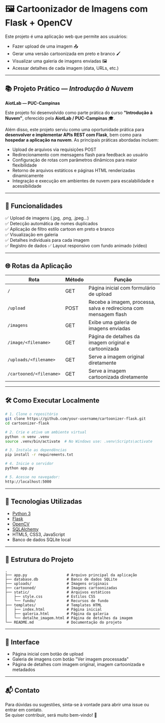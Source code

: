 # 🖼️ Cartoonizador de Imagens com Flask + OpenCV

Este projeto é uma aplicação web que permite aos usuários:  
- Fazer upload de uma imagem 📤  
- Gerar uma versão cartoonizada em preto e branco 🖌️  
- Visualizar uma galeria de imagens enviadas 🖼️  
- Acessar detalhes de cada imagem (data, URLs, etc.)

---

## 📚 Projeto Prático — *Introdução à Nuvem*  
**AiotLab — PUC-Campinas**

Este projeto foi desenvolvido como parte prática do curso **"Introdução à Nuvem"**, oferecido pela **AiotLab / PUC-Campinas** 🎓.

Além disso, este projeto serviu como uma oportunidade prática para **desenvolver e implementar APIs REST com Flask**, bem como para **hospedar a aplicação na nuvem**. As principais práticas abordadas incluem:

- Upload de arquivos via requisições POST  
- Redirecionamento com mensagens flash para feedback ao usuário  
- Configuração de rotas com parâmetros dinâmicos para maior flexibilidade  
- Retorno de arquivos estáticos e páginas HTML renderizadas dinamicamente  
- Integração e execução em ambientes de nuvem para escalabilidade e acessibilidade  

---

## 🚀 Funcionalidades

✅ Upload de imagens (.jpg, .png, .jpeg...)  
✅ Detecção automática de nomes duplicados  
✅ Aplicação de filtro estilo cartoon em preto e branco  
✅ Visualização em galeria  
✅ Detalhes individuais para cada imagem  
✅ Registro de dados
✅ Layout responsivo com fundo animado (vídeo)

---

## 🌐 Rotas da Aplicação

| Rota                    | Método | Função                                                               |
|-------------------------|--------|----------------------------------------------------------------------|
| `/`                     | GET    | Página inicial com formulário de upload                             |
| `/upload`               | POST   | Recebe a imagem, processa, salva e redireciona com mensagem flash   |
| `/imagens`              | GET    | Exibe uma galeria de imagens enviadas                               |
| `/image/<filename>`     | GET    | Página de detalhes da imagem original e cartoonizada                |
| `/uploads/<filename>`   | GET    | Serve a imagem original diretamente                                 |
| `/cartooned/<filename>` | GET    | Serve a imagem cartoonizada diretamente                             |

---

## 🛠️ Como Executar Localmente

```bash
# 1. Clone o repositório
git clone https://github.com/your-username/cartoonizer-flask.git
cd cartoonizer-flask
```
```bash
# 2. Crie e ative um ambiente virtual
python -m venv .venv
source .venv/bin/activate  # No Windows use: .venv\Scripts\activate
```

```bash
# 3. Instale as dependências
pip install -r requirements.txt
```
```bash
# 4. Inicie o servidor
python app.py
```

```bash
# 5. Acesse no navegador:
http://localhost:5000
```

---

## 🧪 Tecnologias Utilizadas

- [Python 3](https://www.python.org/)
- [Flask](https://flask.palletsprojects.com/)
- [OpenCV](https://opencv.org/)
- [SQLAlchemy](https://www.sqlalchemy.org/)
- HTML5, CSS3, JavaScript
- Banco de dados SQLite local

---

## 📂 Estrutura do Projeto

```
.  
├── app.py                  # Arquivo principal da aplicação  
├── database.db             # Banco de dados SQLite  
├── uploads/                # Imagens originais  
├── cartooned/              # Imagens cartoonizadas  
├── static/                 # Arquivos estáticos  
│   ├── style.css           # Estilos CSS  
│   └── fundo/              # Recursos de fundo  
├── templates/              # Templates HTML  
│   ├── index.html          # Página inicial  
│   ├── galeria.html        # Página da galeria  
│   └── detalhe_imagem.html # Página de detalhes da imagem  
└── README.md               # Documentação do projeto
```

---

## 📸 Interface

- Página inicial com botão de upload
- Galeria de imagens com botão "Ver imagem processada"
- Página de detalhes com imagem original, imagem cartoonizada e metadados

---

## 📬 Contato

Para dúvidas ou sugestões, sinta-se à vontade para abrir uma issue ou entrar em contato.  
Se quiser contribuir, será muito bem-vindo! 🤝